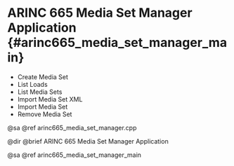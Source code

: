 # ARINC 665 Media Set Manager Application {#arinc665_media_set_manager_main}

 - Create Media Set
 - List Loads
 - List Media Sets
 - Import Media Set XML
 - Import Media Set
 - Remove Media Set

@sa @ref arinc665_media_set_manager.cpp

@dir
@brief ARINC 665 Media Set Manager Application

@sa @ref arinc665_media_set_manager_main
